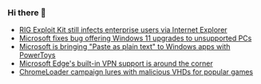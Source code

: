 ### Hi there 👋

<!--START_SECTION:feed-->
* [RIG Exploit Kit still infects enterprise users via Internet Explorer](https://www.bleepingcomputer.com/news/security/rig-exploit-kit-still-infects-enterprise-users-via-internet-explorer/)
* [Microsoft fixes bug offering Windows 11 upgrades to unsupported PCs](https://www.bleepingcomputer.com/news/microsoft/microsoft-fixes-bug-offering-windows-11-upgrades-to-unsupported-pcs/)
* [Microsoft is bringing "Paste as plain text" to Windows apps with PowerToys](https://www.bleepingcomputer.com/news/microsoft/microsoft-is-bringing-paste-as-plain-text-to-windows-apps-with-powertoys/)
* [Microsoft Edge's built-in VPN support is around the corner](https://www.bleepingcomputer.com/news/microsoft/microsoft-edges-built-in-vpn-support-is-around-the-corner/)
* [ChromeLoader campaign lures with malicious VHDs for popular games](https://www.bleepingcomputer.com/news/security/chromeloader-campaign-lures-with-malicious-vhds-for-popular-games/)
<!--END_SECTION:feed-->

<!--
**frankenk/frankenk** is a ✨ _special_ ✨ repository because its `README.md` (this file) appears on your GitHub profile.

Here are some ideas to get you started:

- 🔭 I’m currently working on ...
- 🌱 I’m currently learning ...
- 👯 I’m looking to collaborate on ...
- 🤔 I’m looking for help with ...
- 💬 Ask me about ...
- 📫 How to reach me: ...
- 😄 Pronouns: ...
- ⚡ Fun fact: ...
-->



